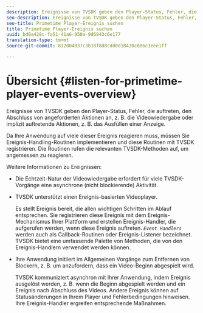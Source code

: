 ```yaml
---
description: Ereignisse von TVSDK geben den Player-Status, Fehler, die auftreten, den Abschluss von angeforderten Aktionen an, z. B. die Videowiedergabe oder implizit auftretende Aktionen, z. B. das Ausfüllen einer Anzeige.
seo-description: Ereignisse von TVSDK geben den Player-Status, Fehler, die auftreten, den Abschluss von angeforderten Aktionen an, z. B. die Videowiedergabe oder implizit auftretende Aktionen, z. B. das Ausfüllen einer Anzeige.
seo-title: Primetime Player-Ereignis suchen
title: Primetime Player-Ereignis suchen
uuid: bd0a428c-fa51-41a6-950a-9d6843c6e177
translation-type: tm+mt
source-git-commit: 812d04037c3b18f8d8cdd0d18430c686c3eee1ff

---
```



# Übersicht {#listen-for-primetime-player-events-overview}

Ereignisse von TVSDK geben den Player-Status, Fehler, die auftreten, den Abschluss von angeforderten Aktionen an, z. B. die Videowiedergabe oder implizit auftretende Aktionen, z. B. das Ausfüllen einer Anzeige.

Da Ihre Anwendung auf viele dieser Ereignis reagieren muss, müssen Sie Ereignis-Handling-Routinen implementieren und diese Routinen mit TVSDK registrieren. Die Routinen rufen die relevanten TVSDK-Methoden auf, um angemessen zu reagieren.

Weitere Informationen zu Ereignissen:

* Die Echtzeit-Natur der Videowiedergabe erfordert für viele TVSDK-Vorgänge eine asynchrone (nicht blockierende) Aktivität.
* TVSDK unterstützt einen Ereignis-basierten Videoplayer.

   Es stellt Ereignis bereit, die allen wichtigen Schritten im Ablauf entsprechen. Sie registrieren diese Ereignis mit dem Ereignis-Mechanismus Ihrer Plattform und erstellen Ereignis-Handler, die aufgerufen werden, wenn diese Ereignis auftreten. *`Event Handlers`* werden auch als Callback-Routinen oder Ereignis-Listener bezeichnet. TVSDK bietet eine umfassende Palette von Methoden, die von den Ereignis-Handlern verwendet werden können.
* Ihre Anwendung initiiert im Allgemeinen Vorgänge zum Entfernen von Blockern, z. B. um anzufordern, dass ein Video-Beginn abgespielt wird.

   TVSDK kommuniziert asynchron mit Ihrer Anwendung, indem Ereignis ausgelöst werden, z. B. wenn die Beginn abgespielt werden und ein Ereignis nach Abschluss des Videos. Andere Ereignis können auf Statusänderungen in Ihrem Player und Fehlerbedingungen hinweisen. Ihre Ereignis-Handler ergreifen entsprechende Maßnahmen.
